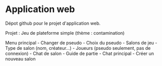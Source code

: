 # Application web

Dépot github pour le projet d'application web.

Projet : Jeu de plateforme simple (thème : contamination)

Menu principal
	- Changer de pseudo
	- Choix du pseudo
	- Salons de jeu
		- Type de salon (nom, créateur...)
		- Joueurs (pseudo seulement, pas de connexion)
		- Chat de salon
		- Guide de partie
	- Chat principal
	- Créer un nouveau salon
